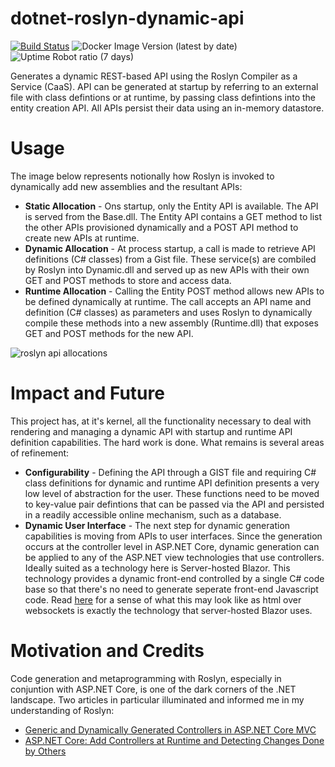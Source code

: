 # dotnet-roslyn-dynamic-api
[![Build Status](https://beckshome.visualstudio.com/dotnet-roslyn-dynamic-api/_apis/build/status/thbst16.dotnet-roslyn-dynamic-api?branchName=main)](https://beckshome.visualstudio.com/dotnet-roslyn-dynamic-api/_build/latest?definitionId=11&branchName=main)
![Docker Image Version (latest by date)](https://img.shields.io/docker/v/thbst16/dotnet-roslyn-dynamic-api?logo=docker)
![Uptime Robot ratio (7 days)](https://img.shields.io/uptimerobot/ratio/7/m790901767-85d03f7d5def916ca6337d96?logo=http)

Generates a dynamic REST-based API using the Roslyn Compiler as a Service (CaaS). API can be generated at startup by referring to an external file with class defintions or at runtime, by passing class defintions into the entity creation API. All APIs persist their data using an in-memory datastore.

# Usage

The image below represents notionally how Roslyn is invoked to dynamically add new assemblies and the resultant APIs:

* **Static Allocation** - Ons startup, only the Entity API is available. The API is served from the Base.dll. The Entity API contains a GET method to list the other APIs provisioned dynamically and a POST API method to create new APIs at runtime.
* **Dynamic Allocation** - At process startup, a call is made to retrieve API definitions (C# classes) from a Gist file. These service(s) are combiled by Roslyn into Dynamic.dll and served up as new APIs with their own GET and POST methods to store and access data.
* **Runtime Allocation** - Calling the Entity POST method allows new APIs to be defined dynamically at runtime. The call accepts an API name and definition (C# classes) as parameters and uses Roslyn to dynamically compile these methods into a new assembly (Runtime.dll) that exposes GET and POST methods for the new API.

![roslyn api allocations](https://s3.amazonaws.com/s3.beckshome.com/20220311-dotnet-roslyn-dynamic-api-allocations.jpg)

# Impact and Future

This project has, at it's kernel, all the functionality necessary to deal with rendering and managing a dynamic API with startup and runtime API definition capabilities. The hard work is done. What remains is several areas of refinement:

* **Configurability** - Defining the API through a GIST file and requiring C# class definitions for dynamic and runtime API definition presents a very low level of abstraction for the user. These functions need to be moved to key-value pair defintions that can be passed via the API and persisted in a readily accessible online mechanism, such as a database.
* **Dynamic User Interface** - The next step for dynamic generation capabilities is moving from APIs to user interfaces. Since the generation occurs at the controller level in ASP.NET Core, dynamic generation can be applied to any of the ASP.NET view technologies that use controllers. Ideally suited as a technology here is Server-hosted Blazor. This technology provides a dynamic front-end controlled by a single C# code base so that there's no need to generate seperate front-end Javascript code. Read [here](https://alistapart.com/article/the-future-of-web-software-is-html-over-websockets/) for a sense of what this may look like as html over websockets is exactly the technology that server-hosted Blazor uses.

# Motivation and Credits

Code generation and metaprogramming with Roslyn, especially in conjuntion with ASP.NET Core, is one of the dark corners of the .NET landscape. Two articles in particular illuminated and informed me in my understanding of Roslyn:
* [Generic and Dynamically Generated Controllers in ASP.NET Core MVC](https://www.strathweb.com/2018/04/generic-and-dynamically-generated-controllers-in-asp-net-core-mvc/)
* [ASP.NET Core: Add Controllers at Runtime and Detecting Changes Done by Others](https://laptrinhx.com/asp-net-core-add-controllers-at-runtime-and-detecting-changes-done-by-others-2489525592/)